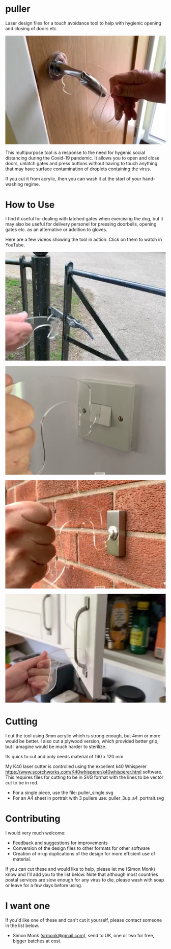 # puller
Laser design files for a touch avoidance tool to help with hygienic opening and closing of doors etc. 

[![Door](https://github.com/simonmonk/puller/blob/master/docs/door.png)](https://www.youtube.com/watch?v=OmUCKdHnk60 "Opening a door")

This multipurpose tool is a response to the need for hygenic social distancing during the Covid-19 pandemic. It allows you to open and close doors, unlatch gates and press buttons without having to touch anything that may have surface contamination of droplets containing the virus.

If you cut it from acrylic, then you can wash it at the start of your hand-washing regime.


# How to Use

I find it useful for dealing with latched gates when exercising the dog, but it may also be useful for delivery personel for pressing doorbells, opening gates etc. as an alternative or addition to gloves.

Here are a few videos showing the tool in action. Click on them to watch in YouTube.

[![Gate](https://github.com/simonmonk/puller/blob/master/docs/gate.png)](https://www.youtube.com/watch?v=_2MRC2oySqY "Opening a gate")

[![Light Switch](https://github.com/simonmonk/puller/blob/master/docs/lightswitch.png)](https://www.youtube.com/watch?v=xDS5TNEbmXw "Light Switch")

[![Doorbell](https://github.com/simonmonk/puller/blob/master/docs/doorbell.png)](https://www.youtube.com/watch?v=mgLrzY4vOy0 "Pressing a doorbell")

[![Cupboard](https://github.com/simonmonk/puller/blob/master/docs/cupboard.png)](https://www.youtube.com/watch?v=hncOEoXZ4V8 "Opening a cupboard")


# Cutting

I cut the tool using 3mm acrylic which is strong enough, but 4mm or more would be better. I also cut a plywood version, which provided better grip, but I amagine would be much harder to sterilize.

Its quick to cut and only needs material of 160 x 120 mm

My K40 laser cutter is controlled using the excellent k40 Whisperer https://www.scorchworks.com/K40whisperer/k40whisperer.html software. This requires files for cutting to be in SVG format with the lines to be vector cut to be in red.

+ For a single piece, use the file: puller_single.svg
+ For an A4 sheet in portrait with 3 pullers use: puller_3up_a4_portrait.svg


# Contributing

I would very much welcome:

+ Feedback and suggestions for improvements
+ Conversion of the design files to other formats for other software
+ Creation of n-up duplications of the design for more efficient use of material.


If you can cut these and would like to help, please let me (Simon Monk) know and I'll add you to the list below. Note that although most countries postal services are slow enough for any virus to die, please wash with soap or leave for a few days before using.


# I want one

If you'd like one of these and can't cut it yourself, please contact someone in the list below.

+ Simon Monk (srmonk@gmail.com), send to UK, one or two for free, bigger batches at cost.